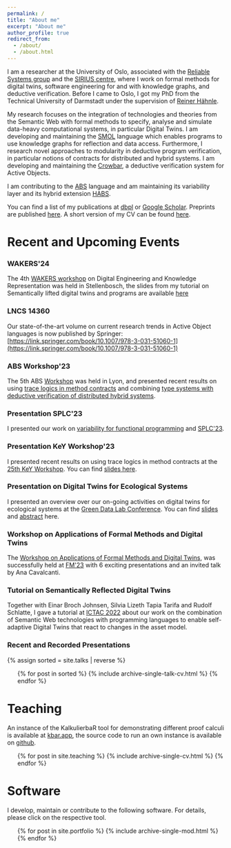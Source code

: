 ```yaml
---
permalink: /
title: "About me"
excerpt: "About me"
author_profile: true
redirect_from: 
  - /about/
  - /about.html
---
```


I am a researcher at the University of Oslo, associated with the [Reliable Systems group](https://www.mn.uio.no/ifi/english/research/groups/psy/index.html) 
and the [SIRIUS centre](https://sirius-labs.no), where I work on formal methods for digital twins, software engineering for and with knowledge graphs, and deductive verification.
Before I came to Oslo, I got my PhD from the Technical University of Darmstadt under the supervision of [Reiner Hähnle](https://www.informatik.tu-darmstadt.de/se/gruppenmitglieder/groupmembers_detailseite_30784.en.jsp).

My research focuses on the integration of technologies and theories from the Semantic Web with formal methods to specify, analyse and simulate data-heavy computational systems, in particular Digital Twins. I am developing and maintaining the [SMOL](https://smolang.org/) language which enables programs to use knowledge graphs for reflection and data access.
Furthermore, I research novel approaches to modularity in deductive program verification, in particular notions of contracts for distributed and hybrid systems.
I am developing and maintaining the [Crowbar](https://github.com/Edkamb/crowbar-tool), a deductive verification system for Active Objects.

I am contributing to the [ABS](https://abs-models.org) language and am maintaining its variability layer and its hybrid extension [HABS](https://formbar.raillab.de/en/publications-and-tools/hybrid-abs/).

You can find a list of my publications at [dbpl](https://dblp.org/pid/177/7383.html) or [Google Scholar](https://scholar.google.com/citations?user=-GBTulYAAAAJ). Preprints are published [here](/publications/). A short version of my CV can be found [here](files/cv_short.pdf).

# Recent and Upcoming Events


### WAKERS'24

The 4th [WAKERS workshop](https://set.win.tue.nl/event/wakers-2024/) on Digital Engineering and Knowledge Representation was held in Stellenbosch, the
slides from my tutorial on Semantically lifted digital twins and programs are available [here](files/tutorial_kamburjan_wakers.pdf)

### LNCS 14360 

Our state-of-the-art volume on current research trends in Active Object languages is now published by Springer:
[https://link.springer.com/book/10.1007/978-3-031-51060-1](https://link.springer.com/book/10.1007/978-3-031-51060-1)

### ABS Workshop'23

The 5th ABS [Workshop](https://edkamb.github.io/ABS_23/) was held in Lyon, and 
presented recent results on using [trace logics in method contracts](files/abs23_slides_1.pdf) and combining [type systems with deductive verification of distributed hybrid systems](files/abs23_slides_2.pdf).


### Presentation SPLC'23

I presented our work on [variability for functional programming](files/splc23_slides.pdf) and [SPLC'23](https://2023.splc.net/). 


### Presentation KeY Workshop'23

I presented recent results on using trace logics in method contracts at the [25th KeY Workshop](https://www.key-project.org/key-symposium/key-symposium-2023/). You can find [slides here](files/key23_slides.pdf).



### Presentation on Digital Twins for Ecological Systems

I presented an overview over our on-going activities on digital twins for ecological systems at the [Green Data Lab Conference](https://www.nmbu.no/forside/en/events/greendatalab-conference). You can find [slides](files/gdl_slides.pdf) and [abstract](files/gdl_abstract.pdf) here.


### Workshop on Applications of Formal Methods and Digital Twins

The [Workshop on Applications of Formal Methods and Digital Twins](https://fm2023.isp.uni-luebeck.de/index.php/workshop-applications-of-formal-methods-and-digital-twins/), was successfully held at [FM'23](https://fm2023.isp.uni-luebeck.de/) with 6 exciting presentations and an invited talk by Ana Cavalcanti.


### Tutorial on Semantically Reflected Digital Twins

Together with Einar Broch Johnsen, Silvia Lizeth Tapia Tarifa and Rudolf Schlatte, I gave a tutorial at [ICTAC 2022](https://viam.science.tsu.ge/clas2022/ictac/school.html) about our work on the combination of Semantic Web technologies with programming languages to enable
self-adaptive Digital Twins that react to changes in the asset model.

### Recent and Recorded Presentations
{% assign sorted = site.talks | reverse %}
  <ul>{% for post in sorted %}
    {% include archive-single-talk-cv.html %}
  {% endfor %}</ul>

# Teaching
An instance of the KalkulierbaR tool for demonstrating different proof calculi is available at [kbar.app](http://kbar.app), the source code to run an own instance is available on [github](https://github.com/kalkulierbar/kalkulierbar).

  <ul>{% for post in site.teaching %}
    {% include archive-single-cv.html %}
  {% endfor %}</ul>


# Software
I develop, maintain or contribute to the following software. For details, please click on the respective tool.

  <ul>{% for post in site.portfolio %}
    {% include archive-single-mod.html %}
  {% endfor %}</ul>


